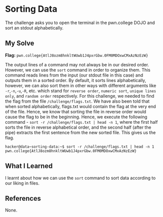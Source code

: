 # Sorting Data
The challenge asks you to open the terminal in the pwn.college DOJO and sort an stdout alphabetically.

## My Solve
**Flag:** `pwn.college{AtlJ8ozm8hnkltWUwb1J4pxrGbw.0FM0MDOxwCMxAzNzEzW}`

The output lines of a command may not always be in our desired order. However, we can use the `sort` command in order to organize them. This command reads lines from the input (our stdout file in this case) and outputs them in a sorted order. By default, it sorts lines alphabetically, however, we can also sort them in other ways with different arguments like `-r`,`-n`,`-u`,`-R`, etc. which stand for `reverse order`, `numeric sort`, `unique lines only`, and `random order` respectively. For this challenge, we needed to find the flag from the file `/challenge/flags.txt`. We have also been told that when sorted alphabetically, flags.txt would contain the flag at the very end of the file. Hence, we know that sorting the file in reverse order would cause the flag to be in the beginning. Hence, we execute the following command - `sort -r /challenge/flags.txt | head -n 1`, where the first half sorts the file in reverse alphabetical order, and the second half (after the pipe) extracts the first sentence from the new sorted file. This gives us the flag.

```
hacker@data~sorting-data:~$ sort -r /challenge/flags.txt | head -n 1
pwn.college{AtlJ8ozm8hnkltWUwb1J4pxrGbw.0FM0MDOxwCMxAzNzEzW}
```

## What I Learned
I learnt about how we can use the `sort` command to sort data according to our liking in files.

## References
None.
